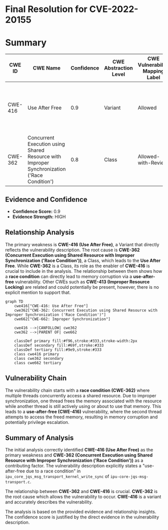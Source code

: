 # Final Resolution for CVE-2022-20155

# Summary

| CWE ID  | CWE Name  | Confidence | CWE Abstraction Level | CWE Vulnerability Mapping Label | CWE-Vulnerability Mapping Notes |
|---|---|---|---|---|---|
| CWE-416 | Use After Free | 0.9 | Variant | Allowed | Primary CWE. Memory is accessed after being freed due to a race condition. |
| CWE-362 | Concurrent Execution using Shared Resource with Improper Synchronization ('Race Condition') | 0.8 | Class | Allowed-with-Review | Secondary Candidate CWE. Root cause of the UAF, leading to memory corruption. |

## Evidence and Confidence

*   **Confidence Score:** 0.9
*   **Evidence Strength:** HIGH

## Relationship Analysis
The primary weakness is **CWE-416 (Use After Free)**, a Variant that directly reflects the vulnerability description. The root cause is **CWE-362 (Concurrent Execution using Shared Resource with Improper Synchronization ('Race Condition'))**, a Class, which leads to the **Use After Free**. While **CWE-362** is a Class, its role as the enabler of **CWE-416** is crucial to include in the analysis. The relationship between them shows how a **race condition** can directly lead to memory corruption via a **use-after-free** vulnerability. Other CWEs such as **CWE-413 (Improper Resource Locking)** are related and could potentially be present, however, there is no explicit mention to support that.

```mermaid
graph TD
    cwe416["CWE-416: Use After Free"]
    cwe362["CWE-362: Concurrent Execution using Shared Resource with Improper Synchronization ('Race Condition')"]
    cwe662["CWE-662: Improper Synchronization"]

    cwe416 -->|CANFOLLOW| cwe362
    cwe362 -->|PARENT OF| cwe662

    classDef primary fill:#f96,stroke:#333,stroke-width:2px
    classDef secondary fill:#69f,stroke:#333
    classDef tertiary fill:#9e9,stroke:#333
    class cwe416 primary
    class cwe362 secondary
    class cwe662 tertiary
```

## Vulnerability Chain
The vulnerability chain starts with a **race condition (CWE-362)** where multiple threads concurrently access a shared resource. Due to improper synchronization, one thread frees the memory associated with the resource while another thread is still actively using or about to use that memory. This leads to a **use-after-free (CWE-416)** vulnerability, where the second thread attempts to access the freed memory, resulting in memory corruption and potentially privilege escalation.

## Summary of Analysis
The initial analysis correctly identified **CWE-416 (Use After Free)** as the primary weakness and **CWE-362 (Concurrent Execution using Shared Resource with Improper Synchronization ('Race Condition'))** as a contributing factor. The vulnerability description explicitly states a "use-after-free due to a race condition" in `ipu_core_jqs_msg_transport_kernel_write_sync` of `ipu-core-jqs-msg-transport.c`.

The relationship between **CWE-362** and **CWE-416** is crucial. **CWE-362** is the root cause which allows the vulnerability to occur. **CWE-416** is a variant and accurately describes the vulnerability.

The analysis is based on the provided evidence and relationship insights. The confidence score is justified by the direct evidence in the vulnerability description.